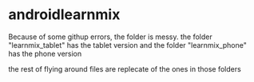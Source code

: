 # androidlearnmix
Because of some githup errors, the folder is messy.
the folder "learnmix_tablet" has the tablet version
and the folder "learnmix_phone" has the phone version

the rest of flying around files are replecate of the ones in those folders
